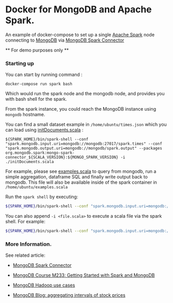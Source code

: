 # Docker for MongoDB and Apache Spark. 

An example of docker-compose to set up a single [Apache Spark](http://spark.apache.org/) node connecting to [MongoDB](https://www.mongodb.com/) via [MongoDB Spark Connector](https://github.com/mongodb/mongo-spark)

** For demo purposes only **

### Starting up 

You can start by running command : 

```
docker-compose run spark bash
```

Which would run the spark node and the mongodb node, and provides you with bash shell for the spark. 

From the spark instance, you could reach the MongoDB instance using `mongodb` hostname. 

You can find a small dataset example in `/home/ubuntu/times.json` which you can load using [initDocuments.scala](spark/files/initDocuments.scala) :

```
${SPARK_HOME}/bin/spark-shell --conf "spark.mongodb.input.uri=mongodb://mongodb:27017/spark.times" --conf "spark.mongodb.output.uri=mongodb://mongodb/spark.output" --packages org.mongodb.spark:mongo-spark-connector_${SCALA_VERSION}:${MONGO_SPARK_VERSION} -i ./initDocuments.scala
```


For example, please see [examples.scala](spark/files/examples.scala) to query from mongodb, run a simple aggregation, dataframe SQL and finally write output back to mongodb. This file will also be available inside of the spark container in `/home/ubuntu/examples.scala`

Run the `spark shell` by executing: 

```sh
${SPARK_HOME}/bin/spark-shell --conf "spark.mongodb.input.uri=mongodb://mongodb:27017/spark.times" --conf "spark.mongodb.output.uri=mongodb://mongodb/spark.output" --packages org.mongodb.spark:mongo-spark-connector_${SCALA_VERSION}:${MONGO_SPARK_VERSION}
```

You can also append `-i <file.scala>` to execute a scala file via the spark shell. For example: 

```sh
${SPARK_HOME}/bin/spark-shell --conf "spark.mongodb.input.uri=mongodb://mongodb:27017/spark.times" --conf "spark.mongodb.output.uri=mongodb://mongodb/spark.output" --packages org.mongodb.spark:mongo-spark-connector_${SCALA_VERSION}:${MONGO_SPARK_VERSION} -i ./examples.scala 
```

### More Information. 

See related article:

* [MongoDB Spark Connector](https://docs.mongodb.com/spark-connector/)

* [MongoDB Course M233: Getting Started with Spark and MongoDB](https://university.mongodb.com/courses/M233/about)

* [MongoDB Hadoop use cases ](https://docs.mongodb.org/ecosystem/use-cases/hadoop/)

* [MongoDB Blog: aggregating intervals of stock prices](https://www.mongodb.com/blog/post/using-mongodb-hadoop-spark-part-1-introduction-setup)

